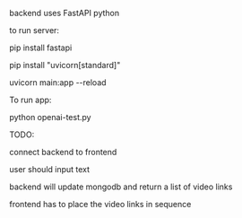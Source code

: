 backend uses FastAPI python

to run server:

pip install fastapi

pip install "uvicorn[standard]"

uvicorn main:app --reload



To run app:

python openai-test.py



TODO:

connect backend to frontend

user should input text

backend will update mongodb and return a list of video links

frontend has to place the video links in sequence
